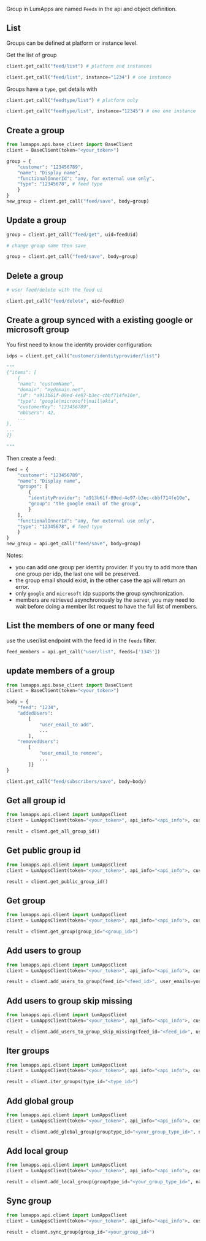 Group in LumApps are named `Feeds` in the api and object definition.

## List
Groups can be defined at platform or instance level.

Get the list of group
```python
client.get_call("feed/list") # platform and instances

client.get_call("feed/list", instance="1234") # one instance
```

Groups have a `type`, get details with
```python
client.get_call("feedtype/list") # platform only

client.get_call("feedtype/list", instance="12345") # one one instance
```


## Create a group

```python
from lumapps.api.base_client import BaseClient
client = BaseClient(token="<your_token>")

group = {
    "customer": "123456789",
    "name": "Display name",
    "functionalInnerId": "any, for external use only",
    "type": "12345678", # feed type
    }
}
new_group = client.get_call("feed/save", body=group)
```
## Update a group

```python
group = client.get_call("feed/get", uid=feedUid)

# change group name then save

group = client.get_call("feed/save", body=group)

```
## Delete a group

```python
# user feed/delete with the feed ui

client.get_call("feed/delete", uid=feedUid)
```
## Create a group synced with a existing google or microsoft group

You first need to know the identity provider configuration:

```python
idps = client.get_call("customer/identityprovider/list")

"""
{"items": [
    {
    "name": "customName",
    "domain": "mydomain.net",
    "id": "a913b61f-09ed-4e97-b3ec-cbbf714fe10e",
    "type": "google|microsoft|mail|okta",
    "customerKey": "123456789",
    "nbUsers": 42,
    ...
},
...
]}

"""
```
Then create a feed:

```python
feed = {
    "customer": "123456789",
    "name": "Display name",
    "groups": [
        {
        "identityProvider": "a913b61f-09ed-4e97-b3ec-cbbf714fe10e",
        "group": "the google email of the group",
        }
    ],
    "functionalInnerId": "any, for external use only",
    "type": "12345678", # feed type
    }
}
new_group = api.get_call("feed/save", body=group)
```

Notes:
- you can add one group per identity provider. If you try to add more than one group per idp, the last one will be preserved.
- the group email should exist, in the other case the api will return an error.
- only `google` and `microsoft` idp supports the group synchronization.
- members are retrieved asynchronously by the server, you may need to wait before doing a member list request to have the full list of members.

## List the members of one or many feed

use the user/list endpoint with the feed id in the `feeds` filter.

```python
feed_members = api.get_call("user/list", feeds=['1345'])

```
## update members of a group

```python
from lumapps.api.base_client import BaseClient
client = BaseClient(token="<your_token>")

body = {
    "feed": "1234",
    "addedUsers":
        [
            "user_email_to add",
            ...
        ],
    "removedUsers":
        [
            "user_email_to remove",
            ...
        ]}
}

client.get_call("feed/subscribers/save", body=body)
```

## Get all group id

```python
from lumapps.api.client import LumAppsClient
client = LumAppsClient(token="<your_token>", api_info="<api_info">, customer_id="<customer_id>", instance_id="<instance_id>")

result = client.get_all_group_id()
```

## Get public group id

```python
from lumapps.api.client import LumAppsClient
client = LumAppsClient(token="<your_token>", api_info="<api_info">, customer_id="<customer_id>", instance_id="<instance_id>")

result = client.get_public_group_id()
```

## Get group

```python
from lumapps.api.client import LumAppsClient
client = LumAppsClient(token="<your_token>", api_info="<api_info">, customer_id="<customer_id>", instance_id="<instance_id>")

result = client.get_group(group_id="<group_id>")
```

## Add users to group

```python
from lumapps.api.client import LumAppsClient
client = LumAppsClient(token="<your_token>", api_info="<api_info">, customer_id="<customer_id>", instance_id="<instance_id>")

result = client.add_users_to_group(feed_id="<feed_id>", user_emails=your_user_emails_list:list)
```

## Add users to group skip missing

```python
from lumapps.api.client import LumAppsClient
client = LumAppsClient(token="<your_token>", api_info="<api_info">, customer_id="<customer_id>", instance_id="<instance_id>")

result = client.add_users_to_group_skip_missing(feed_id="<feed_id>", user_emails=your_user_emails_list:list)
```

## Iter groups

```python
from lumapps.api.client import LumAppsClient
client = LumAppsClient(token="<your_token>", api_info="<api_info">, customer_id="<customer_id>", instance_id="<instance_id>")

result = client.iter_groups(type_id="<type_id>")
```

## Add global group

```python
from lumapps.api.client import LumAppsClient
client = LumAppsClient(token="<your_token>", api_info="<api_info">, customer_id="<customer_id>", instance_id="<instance_id>")

result = client.add_global_group(grouptype_id="<your_group_type_id>", name="<name>")
```

## Add local group

```python
from lumapps.api.client import LumAppsClient
client = LumAppsClient(token="<your_token>", api_info="<api_info">, customer_id="<customer_id>", instance_id="<instance_id>")

result = client.add_local_group(grouptype_id="<your_group_type_id>", name="<name>")
```

## Sync group

```python
from lumapps.api.client import LumAppsClient
client = LumAppsClient(token="<your_token>", api_info="<api_info">, customer_id="<customer_id>", instance_id="<instance_id>")

result = client.sync_group(group_id="<your_group_id>")
```

